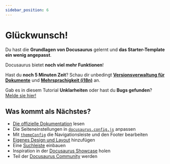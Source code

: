 ```yaml
---
sidebar_position: 6
---
```


# Glückwunsch!

Du hast die **Grundlagen von Docusaurus** gelernt und **das Starter-Template ein wenig angepasst**.

Docusaurus bietet **noch viel mehr Funktionen**!

Hast du **noch 5 Minuten Zeit**? Schau dir unbedingt **[Versionsverwaltung für Dokumente](../tutorial-extras/manage-docs-versions.md)** und **[Mehrsprachigkeit (i18n)](../tutorial-extras/translate-your-site.md)** an.

Gab es in diesem Tutorial **Unklarheiten** oder hast du **Bugs gefunden**? [Melde sie hier!](https://github.com/facebook/docusaurus/discussions/4610)

## Was kommt als Nächstes?

- [Die offizielle Dokumentation](https://docusaurus.io/) lesen
- Die Seiteneinstellungen in [`docusaurus.config.js`](https://docusaurus.io/docs/api/docusaurus-config) anpassen
- Mit [`themeConfig`](https://docusaurus.io/docs/api/themes/configuration) die Navigationsleiste und den Footer bearbeiten
- [Eigenes Design und Layout](https://docusaurus.io/docs/styling-layout) hinzufügen
- Eine [Suchleiste](https://docusaurus.io/docs/search) einbauen
- Inspiration in der [Docusaurus Showcase](https://docusaurus.io/showcase) holen
- Teil der [Docusaurus Community](https://docusaurus.io/community/support) werden

